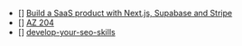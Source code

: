 
- [] [Build a SaaS product with Next.js, Supabase and Stripe](https://egghead.io/courses/build-a-saas-product-with-next-js-supabase-and-stripe-61f2bc20)
- [] [AZ 204](https://app.pluralsight.com/paths/certificate/developing-solutions-for-microsoft-azure-az-204)
- [] [develop-your-seo-skills](https://www.linkedin.com/learning/paths/develop-your-seo-skills?u=111852570)